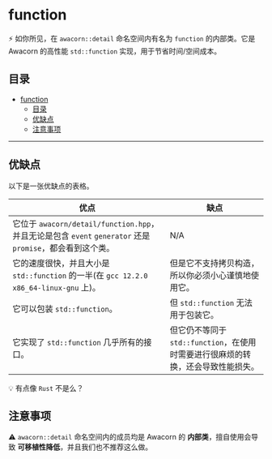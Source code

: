 # function

:zap: 如你所见，在 `awacorn::detail` 命名空间内有名为 `function` 的内部类。它是 Awacorn 的高性能 `std::function` 实现，用于节省时间/空间成本。

## 目录

- [function](#function)
  - [目录](#目录)
  - [优缺点](#优缺点)
  - [注意事项](#注意事项)

---

## 优缺点

以下是一张优缺点的表格。

| 优点                                                                                                      | 缺点                                                                             |
| --------------------------------------------------------------------------------------------------------- | -------------------------------------------------------------------------------- |
| 它位于 `awacorn/detail/function.hpp`，并且无论是包含 `event` `generator` 还是 `promise`，都会看到这个类。 | N/A                                                                              |
| 它的速度很快，并且大小是 `std::function` 的一半(在 `gcc 12.2.0 x86_64-linux-gnu` 上)。                    | 但是它不支持拷贝构造，所以你必须小心谨慎地使用它。                               |
| 它可以包装 `std::function`。                                                                              | 但 `std::function` 无法用于包装它。                                              |
| 它实现了 `std::function` 几乎所有的接口。                                                                 | 但它仍不等同于 `std::function`，在使用时需要进行很麻烦的转换，还会导致性能损失。 |

:bulb: 有点像 `Rust` 不是么？

## 注意事项

:warning: `awacorn::detail` 命名空间内的成员均是 Awacorn 的 **内部类**，擅自使用会导致 **可移植性降低**，并且我们也不推荐这么做。
